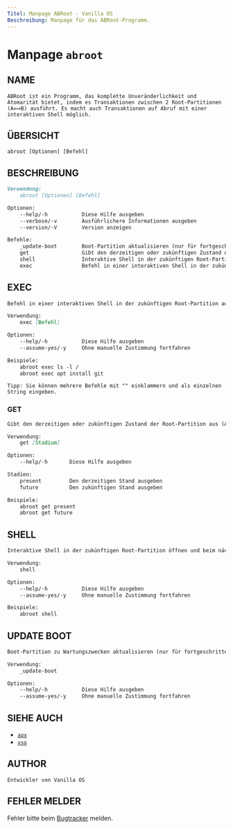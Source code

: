```yaml
---
Titel: Manpage ABRoot - Vanilla OS
Beschreibung: Manpage für das ABRoot-Programm.
---
```


# Manpage `abroot`

## NAME

```text
ABRoot ist ein Programm, das komplette Unveränderlichkeit und Atomarität bietet, indem es Transaktionen zwischen 2 Root-Partitionen (A⟺B) ausführt. Es macht auch Transaktionen auf Abruf mit einer interaktiven Shell möglich.
```

## ÜBERSICHT

```text
abroot [Optionen] [Befehl]
```

## BESCHREIBUNG

```markdown
Verwendung:
    abroot [Optionen] [Befehl]

Optionen:
    --help/-h           Diese Hilfe ausgeben
    --verbose/-v        Ausführlichere Informationen ausgeben
    --version/-V        Version anzeigen

Befehle:
    _update-boot        Boot-Partition aktualisieren (nur für fortgeschrittene Nutzer)
    get                 Gibt den derzeitigen oder zukünftigen Zustand der Root-Partition aus
    shell               Interaktive Shell in der zukünftigen Root-Partition öffnen und beim nächsten Neustart die Root-Partition wechseln
    exec                Befehl in einer interaktiven Shell in der zukünftigen Root-Partition ausführen und beim nächsten Neustart die Root-Partition wechseln
```

## EXEC

```markdown
Befehl in einer interaktiven Shell in der zukünftigen Root-Partition ausführen und beim nächsten Neustart die Root-Partition wechseln.

Verwendung:
    exec [Befehl]

Optionen:
    --help/-h           Diese Hilfe ausgeben
    --assume-yes/-y     Ohne manuelle Zustimmung fortfahren

Beispiele:
    abroot exec ls -l /
    abroot exec apt install git 
```

```text
Tipp: Sie können mehrere Befehle mit "" einklammern und als einzelnen String eingeben.
```

### GET

```markdown
Gibt den derzeitigen oder zukünftigen Zustand der Root-Partition aus (A oder B).

Verwendung:
    get [Stadium]

Optionen:
    --help/-h       Diese Hilfe ausgeben

Stadien:
    present         Den derzeitigen Stand ausgeben
    future          Den zukünftigen Stand ausgeben

Beispiele:
    abroot get present
    abroot get future
```

## SHELL

```markdown
Interaktive Shell in der zukünftigen Root-Partition öffnen und beim nächsten Neustart die Root-Partition wechseln.

Verwendung:
    shell

Optionen:
    --help/-h           Diese Hilfe ausgeben
    --assume-yes/-y     Ohne manuelle Zustimmung fortfahren

Beispiele:
    abroot shell
```

## UPDATE BOOT

```markdown
Boot-Partition zu Wartungszwecken aktualisieren (nur für fortgeschrittene Nutzer).

Verwendung:
    _update-boot

Optionen:
    --help/-h           Diese Hilfe ausgeben
    --assume-yes/-y     Ohne manuelle Zustimmung fortfahren
```

## SIEHE AUCH

- [`apx`](/docs/apx)
- [`vso`](/docs/vso)

## AUTHOR

```text
Entwickler von Vanilla OS
```

## FEHLER MELDER

Fehler bitte beim [Bugtracker](https://github.com/Vanilla-OS/ABRoot/issues) melden.
